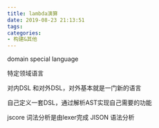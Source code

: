 ```yaml
---
title: lambda演算
date: 2019-08-23 21:13:51
tags:
categories: 
- 构建&其他
---
```

domain  special language

特定领域语言

对内DSL 和对外DSL，对外基本就是一门新的语言

自己定义一套DSL，通过解析AST实现自己需要的功能

jscore  词法分析是由lexer完成
JISON   语法分析